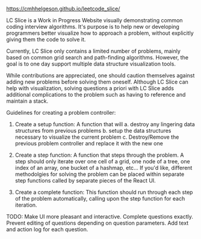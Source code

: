 https://cmhhelgeson.github.io/leetcode_slice/

LC Slice is a Work in Progress Website visually demonstrating common coding interview algorithms. It's purpose is to help new or developing programmers better visualize how to approach a problem, without explicitly giving them the code to solve it.

Currently, LC Slice only contains a limited number of problems, mainly based on common grid search and path-finding algorithms. However, the goal is to one day support multiple data structure visualization tools. 

While contributions are appreciated, one should caution themselves against adding new problems before solving them oneself. Although LC Slice can help with visualization, solving questions a priori with LC Slice adds additional complications to the problem such as having to reference and maintain a stack. 

Guidelines for creating a problem controller: 

1. Create a setup function: 
    A function that will 
        a. destroy any lingering data structures from previous problems
        b. setup the data structures necessary to visualize the current problem
        c. Destroy/Remove the previous problem controller and replace it with the new one

2. Create a step function: 
    A function that steps through the problem. 
    A step should only iterate over one cell of a grid, one node of a tree, one index of an array, one bucket of a hashmap, etc...
    If you'd like, different methodolgies for solving the problem can be placed within separate step functions called by separate pieces of the React UI. 

3. Create a complete function: 
    This function should run through each step of the problem automatically, calling upon the step function for each iteration. 

TODO: 
    Make UI more pleasant and interactive.
    Complete questions exactly.
    Prevent editing of questions depending on question parameters.
    Add text and action log for each question.